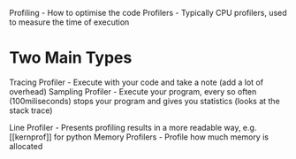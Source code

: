 Profiling - How to optimise the code
Profilers - Typically CPU profilers, used to measure the time of execution

# Two Main Types
Tracing Profiler - Execute with your code and take a note (add a lot of overhead)
Sampling Profiler - Execute your program, every so often (100miliseconds) stops your program and gives you statistics (looks at the stack trace)

Line Profiler - Presents profiling results in a more readable way, e.g. [[kernprof]] for python
Memory Profilers - Profile how much memory is allocated